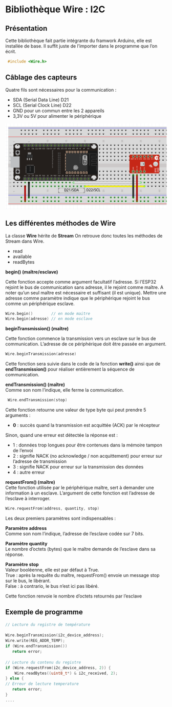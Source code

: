 ﻿# Bibliothèque Wire : I2C

## Présentation

Cette bibliothèque fait partie intégrante du framwork  Arduino, elle est installée de base. Il suffit juste de l’importer dans le programme que l’on écrit.
```cpp
 #include <Wire.h> 
 ```

## Câblage des capteurs

Quatre fils  sont nécessaires pour la communication :

-   SDA (Serial Data Line)  D21
-   SCL (Serial Clock Line) D22
-   GND pour un commun entre les 2 appareils
-   3,3V ou 5V pour alimenter le périphérique

![raccordement](/07_I2C/Cablage_BME280_esp32.png)

## Les différentes méthodes de Wire

La classe **Wire** hérite de **Stream** On retrouve donc toutes les méthodes de Stream dans Wire.  

 - read
 - available
 - readBytes

**begin() (maître/esclave)**

Cette fonction accepte comme argument facultatif l’adresse. Si l'ESP32 rejoint le bus de communication sans adresse, il le rejoint comme maître. A noter qu’un seul maître est nécessaire et suffisant (il est unique). Mettre une adresse comme paramètre indique que le périphérique rejoint le bus comme un périphérique esclave.
```cpp
Wire.begin()        // en mode maitre
Wire.begin(adresse) // en mode esclave
```
**beginTransmission() (maître)**

Cette fonction commence la transmission vers un esclave sur le bus de communication. L’adresse de ce périphérique doit être passée en argument.
```cpp
Wire.beginTransmission(adresse)
```    

Cette fonction sera suivie dans le code de la fonction **write()** ainsi que de **endTransmission()** pour réaliser entièrement la séquence de communication.

**endTransmission() (maître)**  
Comme son nom l’indique, elle ferme la communication.

```cpp
 Wire.endTransmission(stop)
 ```
 
 Cette fonction retourne une valeur de type byte qui peut prendre 5 arguments :

-   **0** : succès quand la transmission est acquittée (ACK) par le récepteur

Sinon, quand une erreur est détectée la réponse est :

-   1 : données trop longues pour être contenues dans la mémoire tampon de l’envoi
-   2 : signifie NACK (no acknowledge / non acquittement) pour erreur sur l’adresse de transmission
-   3 : signifie NACK pour erreur sur la transmission des données
-   4 : autre erreur

**requestFrom() (maître)**  
Cette fonction utilisée par le périphérique maître, sert à demander une information à un esclave.  L’argument de cette fonction est l’adresse de l’esclave à interroger.
```cpp
Wire.requestFrom(address, quantity, stop)
```    

Les deux premiers paramètres sont indispensables :

**Paramètre address**  
Comme son nom l’indique, l’adresse de l’esclave codée sur 7 bits.

**Paramètre quantity**  
Le nombre d’octets (bytes) que le maître demande de l’esclave dans sa réponse.

**Paramètre stop**  
Valeur booléenne, elle est par défaut à True.  
True : après la requête du maître, requestFrom() envoie un message stop sur le bus, le libérant.  
False : à contrario, le bus n’est ici pas libéré.

Cette fonction renvoie  le nombre d’octets retournés par l’esclave

## Exemple de programme
```cpp
// Lecture du registre de température

Wire.beginTransmission(i2c_device_address);
Wire.write(REG_ADDR_TEMP);
if (Wire.endTransmission())
   return error;

// Lecture du contenu du registre
if (Wire.requestFrom(i2c_device_address, 2)) {
    Wire.readBytes((uint8_t*) & i2c_received, 2);
} else {
// Erreur de lecture temperature
   return error;
}
....
```
